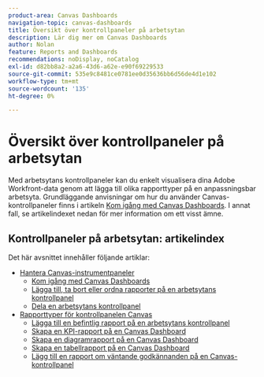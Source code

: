 ```yaml
---
product-area: Canvas Dashboards
navigation-topic: canvas-dashboards
title: Översikt över kontrollpaneler på arbetsytan
description: Lär dig mer om Canvas Dashboards
author: Nolan
feature: Reports and Dashboards
recommendations: noDisplay, noCatalog
exl-id: d82bb8a2-a2a6-43d6-a62e-e90f69229533
source-git-commit: 535e9c8481ce0781ee0d35636bb6d56de4d1e102
workflow-type: tm+mt
source-wordcount: '135'
ht-degree: 0%

---
```


# Översikt över kontrollpaneler på arbetsytan

Med arbetsytans kontrollpaneler kan du enkelt visualisera dina Adobe Workfront-data genom att lägga till olika rapporttyper på en anpassningsbar arbetsyta. Grundläggande anvisningar om hur du använder Canvas-kontrollpaneler finns i artikeln [Kom igång med Canvas Dashboards](/help/quicksilver/reports-and-dashboards/canvas-dashboards/manage-canvas-dashboards/get-started-canvas-dashboards.md). I annat fall, se artikelindexet nedan för mer information om ett visst ämne.

## Kontrollpaneler på arbetsytan: artikelindex

Det här avsnittet innehåller följande artiklar:

* [Hantera Canvas-instrumentpaneler](/help/quicksilver/reports-and-dashboards/canvas-dashboards/manage-canvas-dashboards/manage-canvas-dashboards.md)
   * [Kom igång med Canvas Dashboards](/help/quicksilver/reports-and-dashboards/canvas-dashboards/manage-canvas-dashboards/get-started-canvas-dashboards.md)
   * [Lägga till, ta bort eller ordna rapporter på en arbetsytans kontrollpanel](/help/quicksilver/reports-and-dashboards/canvas-dashboards/manage-canvas-dashboards/add-remove-arrange-reports.md)
   * [Dela en arbetsytans kontrollpanel](/help/quicksilver/reports-and-dashboards/canvas-dashboards/manage-canvas-dashboards/share-canvas-dashboard.md)
* [Rapporttyper för kontrollpanelen Canvas](/help/quicksilver/reports-and-dashboards/canvas-dashboards/report-types/report-types-overview.md)
   * [Lägga till en befintlig rapport på en arbetsytans kontrollpanel](/help/quicksilver/reports-and-dashboards/canvas-dashboards/report-types/add-existing-report.md)
   * [Skapa en KPI-rapport på en Canvas Dashboard](/help/quicksilver/reports-and-dashboards/canvas-dashboards/report-types/build-kpi-report.md)
   * [Skapa en diagramrapport på en Canvas Dashboard](/help/quicksilver/reports-and-dashboards/canvas-dashboards/report-types/build-chart-report.md)
   * [Skapa en tabellrapport på en Canvas Dashboard](/help/quicksilver/reports-and-dashboards/canvas-dashboards/report-types/build-table-report.md)
   * [Lägg till en rapport om väntande godkännanden på en Canvas-kontrollpanel](/help/quicksilver/reports-and-dashboards/canvas-dashboards/report-types/add-pending-approvals-report.md)

